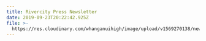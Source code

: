 ```yaml
---
title: Rivercity Press Newsletter
date: 2019-09-23T20:22:42.925Z
file: >-
  https://res.cloudinary.com/whanganuihigh/image/upload/v1569270138/newsletters/SEPTEMBER_2019_rivercity_press_smaller.ai
---
```


